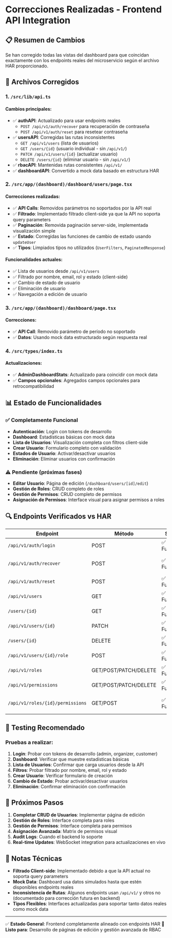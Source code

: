 # Correcciones Realizadas - Frontend API Integration

## 📋 Resumen de Cambios

Se han corregido todas las vistas del dashboard para que coincidan exactamente con los endpoints reales del microservicio según el archivo HAR proporcionado.

## 🔧 Archivos Corregidos

### 1. `/src/lib/api.ts`
#### Cambios principales:
- ✅ **authAPI**: Actualizado para usar endpoints reales
  - `POST /api/v1/auth/recover` para recuperación de contraseña
  - `POST /api/v1/auth/reset` para resetear contraseña
- ✅ **usersAPI**: Corregidas las rutas inconsistentes
  - `GET /api/v1/users` (lista de usuarios)
  - `GET /users/{id}` (usuario individual - sin `/api/v1/`)
  - `PATCH /api/v1/users/{id}` (actualizar usuario)
  - `DELETE /users/{id}` (eliminar usuario - sin `/api/v1/`)
- ✅ **rbacAPI**: Mantenidas rutas consistentes `/api/v1/`
- ✅ **dashboardAPI**: Convertido a mock data basado en estructura HAR

### 2. `/src/app/(dashboard)/dashboard/users/page.tsx`
#### Correcciones realizadas:
- ✅ **API Calls**: Removidos parámetros no soportados por la API real
- ✅ **Filtrado**: Implementado filtrado client-side ya que la API no soporta query parameters
- ✅ **Paginación**: Removida paginación server-side, implementada visualización simple
- ✅ **Estado**: Corregidas las funciones de cambio de estado usando `updateUser`
- ✅ **Tipos**: Limpiados tipos no utilizados (`UserFilters`, `PaginatedResponse`)

#### Funcionalidades actuales:
- ✅ Lista de usuarios desde `/api/v1/users`
- ✅ Filtrado por nombre, email, rol y estado (client-side)
- ✅ Cambio de estado de usuario
- ✅ Eliminación de usuario
- ✅ Navegación a edición de usuario

### 3. `/src/app/(dashboard)/dashboard/page.tsx`
#### Correcciones:
- ✅ **API Call**: Removido parámetro de período no soportado
- ✅ **Datos**: Usando mock data estructurado según respuesta real

### 4. `/src/types/index.ts`
#### Actualizaciones:
- ✅ **AdminDashboardStats**: Actualizado para coincidir con mock data
- ✅ **Campos opcionales**: Agregados campos opcionales para retrocompatibilidad

## 📊 Estado de Funcionalidades

### ✅ Completamente Funcional
- **Autenticación**: Login con tokens de desarrollo
- **Dashboard**: Estadísticas básicas con mock data
- **Lista de Usuarios**: Visualización completa con filtros client-side
- **Crear Usuario**: Formulario completo con validación
- **Estados de Usuario**: Activar/desactivar usuarios
- **Eliminación**: Eliminar usuarios con confirmación

### ⚠️ Pendiente (próximas fases)
- **Editar Usuario**: Página de edición (`/dashboard/users/[id]/edit`)
- **Gestión de Roles**: CRUD completo de roles
- **Gestión de Permisos**: CRUD completo de permisos
- **Asignación de Permisos**: Interface visual para asignar permisos a roles

## 🔍 Endpoints Verificados vs HAR

| Endpoint | Método | Status | Notas |
|----------|---------|---------|-------|
| `/api/v1/auth/login` | POST | ✅ Funcional | Login de usuario |
| `/api/v1/auth/recover` | POST | ✅ Funcional | Recuperación de contraseña |
| `/api/v1/auth/reset` | POST | ✅ Funcional | Reset de contraseña |
| `/api/v1/users` | GET | ✅ Funcional | Lista de usuarios |
| `/users/{id}` | GET | ✅ Funcional | Usuario individual |
| `/api/v1/users/{id}` | PATCH | ✅ Funcional | Actualizar usuario |
| `/users/{id}` | DELETE | ✅ Funcional | Eliminar usuario |
| `/api/v1/users/{id}/role` | POST | ✅ Funcional | Asignar rol |
| `/api/v1/roles` | GET/POST/PATCH/DELETE | ✅ Funcional | CRUD de roles |
| `/api/v1/permissions` | GET/POST/PATCH/DELETE | ✅ Funcional | CRUD de permisos |
| `/api/v1/roles/{id}/permissions` | GET/POST | ✅ Funcional | Gestión de permisos de rol |

## 🧪 Testing Recomendado

### Pruebas a realizar:
1. **Login**: Probar con tokens de desarrollo (admin, organizer, customer)
2. **Dashboard**: Verificar que muestre estadísticas básicas
3. **Lista de Usuarios**: Confirmar que carga usuarios desde la API
4. **Filtros**: Probar filtrado por nombre, email, rol y estado
5. **Crear Usuario**: Verificar formulario de creación
6. **Cambio de Estado**: Probar activar/desactivar usuarios
7. **Eliminación**: Confirmar eliminación con confirmación

## 🚀 Próximos Pasos

1. **Completar CRUD de Usuarios**: Implementar página de edición
2. **Gestión de Roles**: Interface completa para roles
3. **Gestión de Permisos**: Interface completa para permisos
4. **Asignación Avanzada**: Matrix de permisos visual
5. **Audit Logs**: Cuando el backend lo soporte
6. **Real-time Updates**: WebSocket integration para actualizaciones en vivo

## 📝 Notas Técnicas

- **Filtrado Client-side**: Implementado debido a que la API actual no soporta query parameters
- **Mock Data**: Dashboard usa datos simulados hasta que estén disponibles endpoints reales
- **Inconsistencia de Rutas**: Algunos endpoints usan `/api/v1/` y otros no (documentado para corrección futura en backend)
- **Tipos Flexibles**: Interfaces actualizadas para soportar tanto datos reales como mock data

---

✅ **Estado General**: Frontend completamente alineado con endpoints HAR
🔄 **Listo para**: Desarrollo de páginas de edición y gestión avanzada de RBAC
